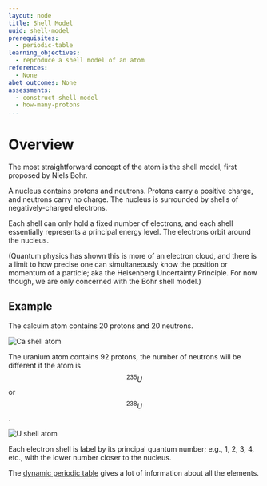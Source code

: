 ```yaml
---
layout: node
title: Shell Model
uuid: shell-model
prerequisites:
  - periodic-table
learning_objectives: 
  - reproduce a shell model of an atom 
references:
  - None
abet_outcomes: None
assessments: 
  - construct-shell-model
  - how-many-protons
...
```


# Overview
The most straightforward concept of the atom is the shell model, first proposed by Niels Bohr.

A nucleus contains protons and neutrons. Protons carry a positive charge, and neutrons carry no charge. The nucleus is surrounded by shells of negatively-charged electrons.

Each shell can only hold a fixed number of electrons, and each shell essentially represents a principal energy level. The electrons orbit around the nucleus. 

(Quantum physics has shown this is more of an electron cloud, and there is a limit to how precise one can simultaneously know the position or momentum of a particle; aka the Heisenberg Uncertainty Principle. For now though, we are only concerned with the Bohr shell model.)

## Example
The calcuim atom contains 20 protons and 20 neutrons.

![Ca shell atom](../img/calcium.gif)

The uranium atom contains 92 protons, the number of neutrons will be different if the atom is $$^{235}U$$ or $$^{238}U$$.

![U shell atom](../img/uranium.jpg)

Each electron shell is label by its principal quantum number; e.g., 1, 2, 3, 4, etc., with the lower number closer to the nucleus.
    
The [dynamic periodic table](https://ptable.com/) gives a lot of information about all the elements.
